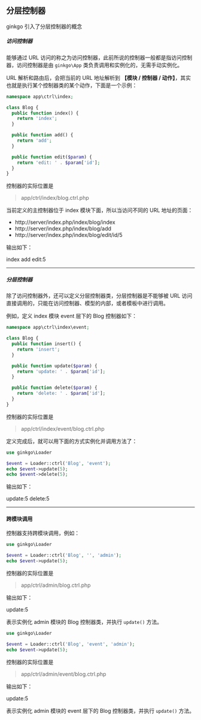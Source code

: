 ## 分层控制器

ginkgo 引入了分层控制器的概念

##### 访问控制器

能够通过 URL 访问的称之为访问控制器，此前所说的控制器一般都是指访问控制器，访问控制器是由 `ginkgo\App` 类负责调用和实例化的，无需手动实例化。

URL 解析和路由后，会把当前的 URL 地址解析到 **【模块 / 控制器 / 动作】**，其实也就是执行某个控制器类的某个动作，下面是一个示例：

``` php
namespace app\ctrl\index;

class Blog {
  public function index() {
    return 'index';
  }

  public function add() {
    return 'add';
  }

  public function edit($param) {
    return 'edit: ' . $param['id'];
  }
}
```

控制器的实际位置是

> app/ctrl/index/blog.ctrl.php

当前定义的主控制器位于 index 模块下面，所以当访问不同的 URL 地址的页面：

* http://server/index.php/index/blog/index
* http://server/index.php/index/blog/add
* http://server/index.php/index/blog/edit/id/5

输出如下：

  index
  add
  edit:5

----------

##### 分层控制器

除了访问控制器外，还可以定义分层控制器类，分层控制器是不能够被 URL 访问直接调用的，只能在访问控制器、模型的内部，或者模板中进行调用。

例如，定义 index 模块 event 层下的 Blog 控制器如下：

``` php
namespace app\ctrl\index\event;

class Blog {
  public function insert() {
    return 'insert';
  }

  public function update($param) {
    return 'update: ' . $param['id'];
  }

  public function delete($param) {
    return 'delete: ' . $param['id'];
  }
}
```

控制器的实际位置是

> app/ctrl/index/event/blog.ctrl.php

定义完成后，就可以用下面的方式实例化并调用方法了：

``` php
use ginkgo\Loader

$event = Loader::ctrl('Blog', 'event');
echo $event->update(5);
echo $event->delete(5);
```

输出如下：

  update:5
  delete:5

----------

#### 跨模块调用

控制器支持跨模块调用，例如：

``` php
use ginkgo\Loader

$event = Loader::ctrl('Blog', '', 'admin');
echo $event->update(5);
```

控制器的实际位置是

> app/ctrl/admin/blog.ctrl.php

输出如下：

  update:5

表示实例化 admin 模块的 Blog 控制器类，并执行 `update()` 方法。

``` php
use ginkgo\Loader

$event = Loader::ctrl('Blog', 'event', 'admin');
echo $event->update(5);
```

控制器的实际位置是

> app/ctrl/admin/event/blog.ctrl.php

输出如下：

  update:5

表示实例化 admin 模块的 event 层下的 Blog 控制器类，并执行 `update()` 方法。
